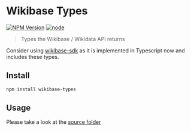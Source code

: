 # Wikibase Types

[![NPM Version](https://img.shields.io/npm/v/wikibase-types.svg)](https://www.npmjs.com/package/wikibase-types)
[![node](https://img.shields.io/node/v/wikibase-types.svg)](https://www.npmjs.com/package/wikibase-types)

> Types the Wikibase / Wikidata API returns

Consider using [wikibase-sdk](https://www.npmjs.com/package/wikibase-sdk) as it is implemented in Typescript now and includes these types.

## Install

```bash
npm install wikibase-types
```

## Usage

Please take a look at the [source folder](source)
